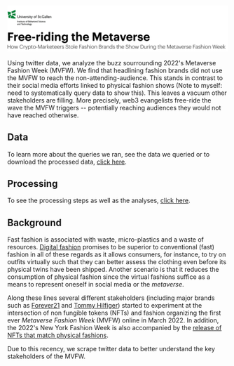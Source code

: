 ![Banner](R/img/MVFW_Banner.jpg)

Using twitter data, we analyze the buzz sourrounding 2022's Metaverse Fashion Week (MVFW). We find that headlining fashion brands did not use the MVFW to reach the non-attending-audience. This stands in contrast to their social media efforts linked to physical fashion shows (Note to myself: need to systematically query data to show this). This leaves a vacuum other stakeholders are filling. More precisely, web3 evangelists free-ride the wave the MVFW triggers -- potentially reaching audiences they would not have reached otherwise. 

## Data
To learn more about the queries we ran, see the data we queried or to download the processed data, [click here](https://github.com/Howquez/mvfw/tree/main/data).

## Processing
To see the processing steps as well as the analyses, [click here](https://github.com/Howquez/mvfw/tree/main/R).

## Background
Fast fashion is associated with waste, micro-plastics and a waste of resources. [Digital fashion](https://www.netflix.com/watch/81197117) promises to be superior to conventional (fast) fashion in all of these regards as it allows consumers, for instance, to 
try on outfits virtually such that they can better assess the clothing even before its physical twins have been shipped. Another scenario is that it reduces the consumption of physical fashion since the virtual fashions suffice as a means to represent oneself in social media or the _metaverse_.

Along these lines several different stakeholders (including major brands such as [Forever21](https://twitter.com/Forever21/status/1507729045823234056) and [Tommy Hilfiger](https://twitter.com/TommyHilfiger/status/1507025541945245708)) started to experiment at the intersection of non fungible tokens (NFTs) and fashion organizing the first ever _Metaverse Fashion Week_ (MVFW) online in March 2022. In addition, the 2022's New York Fashion Week is also accompanied by the [release of NFTs that match physical fashions](https://www.forbes.com/sites/yolarobert1/2022/09/10/alo-yoga-debuts-its-first-ready-to-wear-collection-with-a-limited-edition-nft-at-new-york-fashion-week/).

Due to this recency, we scrape twitter data to better understand the key stakeholders of the MVFW.